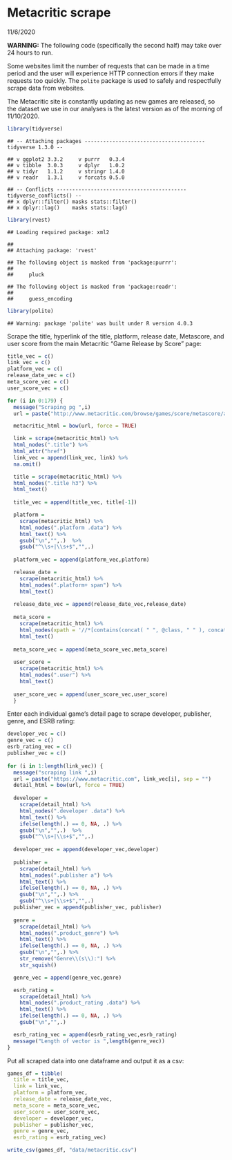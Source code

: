 Metacritic scrape
================
11/6/2020

**WARNING:** The following code (specifically the second half) may take
over 24 hours to run.

Some websites limit the number of requests that can be made in a time
period and the user will experience HTTP connection errors if they make
requests too quickly. The `polite` package is used to safely and
respectfully scrape data from websites.

The Metacritic site is constantly updating as new games are released, so
the dataset we use in our analyses is the latest version as of the
morning of 11/10/2020.

``` r
library(tidyverse)
```

    ## -- Attaching packages --------------------------------------- tidyverse 1.3.0 --

    ## v ggplot2 3.3.2     v purrr   0.3.4
    ## v tibble  3.0.3     v dplyr   1.0.2
    ## v tidyr   1.1.2     v stringr 1.4.0
    ## v readr   1.3.1     v forcats 0.5.0

    ## -- Conflicts ------------------------------------------ tidyverse_conflicts() --
    ## x dplyr::filter() masks stats::filter()
    ## x dplyr::lag()    masks stats::lag()

``` r
library(rvest)
```

    ## Loading required package: xml2

    ## 
    ## Attaching package: 'rvest'

    ## The following object is masked from 'package:purrr':
    ## 
    ##     pluck

    ## The following object is masked from 'package:readr':
    ## 
    ##     guess_encoding

``` r
library(polite)
```

    ## Warning: package 'polite' was built under R version 4.0.3

Scrape the title, hyperlink of the title, platform, release date,
Metascore, and user score from the main Metacritic “Game Release by
Score” page:

``` r
title_vec = c()
link_vec = c()
platform_vec = c()
release_date_vec = c()
meta_score_vec = c()
user_score_vec = c()

for (i in 0:179) {
  message("Scraping pg ",i)
  url = paste("http://www.metacritic.com/browse/games/score/metascore/all/psvita/filtered?view=detailed&page=", i, sep = "")

  metacritic_html = bow(url, force = TRUE)

  link = scrape(metacritic_html) %>% 
  html_nodes(".title") %>% 
  html_attr("href")
  link_vec = append(link_vec, link) %>% 
  na.omit()

  title = scrape(metacritic_html) %>% 
  html_nodes(".title h3") %>% 
  html_text() 
  
  title_vec = append(title_vec, title[-1])

  platform = 
    scrape(metacritic_html) %>% 
    html_nodes(".platform .data") %>% 
    html_text() %>% 
    gsub("\n","",.)  %>% 
    gsub("^\\s+|\\s+$","",.) 
  
  platform_vec = append(platform_vec,platform)

  release_date = 
    scrape(metacritic_html) %>% 
    html_nodes(".platform+ span") %>% 
    html_text()
  
  release_date_vec = append(release_date_vec,release_date)
  
  meta_score = 
    scrape(metacritic_html) %>% 
    html_nodes(xpath = '//*[contains(concat( " ", @class, " " ), concat( " ", "clamp-metascore", " " ))]//*[contains(concat( " ", @class, " " ), concat( " ", "positive", " " ))]|//*[contains(concat( " ", @class, " " ), concat( " ", "clamp-metascore", " " ))]//*[contains(concat( " ", @class, " " ), concat( " ", "mixed", " " ))]|//*[contains(concat( " ", @class, " " ), concat( " ", "clamp-metascore", " " ))]//*[contains(concat( " ", @class, " " ), concat( " ", "negative", " " ))]') %>% 
    html_text() 
  
  meta_score_vec = append(meta_score_vec,meta_score)
  
  user_score = 
    scrape(metacritic_html) %>% 
    html_nodes(".user") %>% 
    html_text()
  
  user_score_vec = append(user_score_vec,user_score)
  }
```

Enter each individual game’s detail page to scrape developer, publisher,
genre, and ESRB rating:

``` r
developer_vec = c()
genre_vec = c()
esrb_rating_vec = c()
publisher_vec = c()
 
for (i in 1:length(link_vec)) {
  message("scraping link ",i)
  url = paste("https://www.metacritic.com", link_vec[i], sep = "")
  detail_html = bow(url, force = TRUE)
    
  developer = 
    scrape(detail_html) %>% 
    html_nodes(".developer .data") %>% 
    html_text() %>%       
    ifelse(length(.) == 0, NA, .) %>% 
    gsub("\n","",.)  %>% 
    gsub("^\\s+|\\s+$","",.)
    
  developer_vec = append(developer_vec,developer)
  
  publisher = 
    scrape(detail_html) %>% 
    html_nodes(".publisher a") %>% 
    html_text() %>% 
    ifelse(length(.) == 0, NA, .) %>% 
    gsub("\n","",.) %>% 
    gsub("^\\s+|\\s+$","",.)
  publisher_vec = append(publisher_vec, publisher)
    
  genre = 
    scrape(detail_html) %>% 
    html_nodes(".product_genre") %>% 
    html_text() %>% 
    ifelse(length(.) == 0, NA, .) %>% 
    gsub("\n","",.) %>% 
    str_remove("Genre\\(s\\):") %>% 
    str_squish()

  genre_vec = append(genre_vec,genre)

  esrb_rating = 
    scrape(detail_html) %>% 
    html_nodes(".product_rating .data") %>% 
    html_text() %>% 
    ifelse(length(.) == 0, NA, .) %>% 
    gsub("\n","",.)

  esrb_rating_vec = append(esrb_rating_vec,esrb_rating)
  message("Length of vector is ",length(genre_vec))
}
```

Put all scraped data into one dataframe and output it as a csv:

``` r
games_df = tibble(
  title = title_vec,
  link = link_vec,
  platform = platform_vec,
  release_date = release_date_vec,
  meta_score = meta_score_vec,
  user_score = user_score_vec,
  developer = developer_vec,
  publisher = publisher_vec,
  genre = genre_vec,
  esrb_rating = esrb_rating_vec)

write_csv(games_df, "data/metacritic.csv")
```
